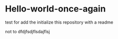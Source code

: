 # Hello-world-once-again
test for add the initialize this repository with a readme



not to  dfdjfsdjflsdajflsj
